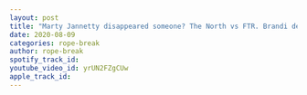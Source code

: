 ```yaml
---
layout: post
title: "Marty Jannetty disappeared someone? The North vs FTR. Brandi deletes her twitter. Retribution & more"
date: 2020-08-09
categories: rope-break
author: rope-break
spotify_track_id: 
youtube_video_id: yrUN2FZgCUw
apple_track_id: 
---
```

